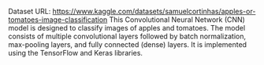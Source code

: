 Dataset URL: https://www.kaggle.com/datasets/samuelcortinhas/apples-or-tomatoes-image-classification
This Convolutional Neural Network (CNN) model is designed to classify images of apples and tomatoes. The model consists of multiple convolutional layers followed by batch normalization, max-pooling layers, and fully connected (dense) layers. It is implemented using the TensorFlow and Keras libraries.
